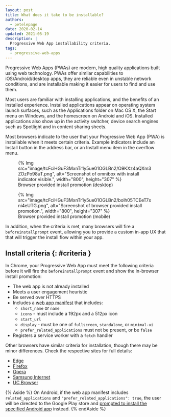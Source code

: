 ```yaml
---
layout: post
title: What does it take to be installable?
authors:
  - petelepage
date: 2020-02-14
updated: 2021-05-19
description: |
  Progressive Web App installability criteria.
tags:
  - progressive-web-apps
---
```


Progressive Web Apps (PWAs) are modern, high quality applications built
using web technology. PWAs offer similar capabilities to iOS/Android/desktop apps, they
are reliable even in unstable network conditions, and are installable making
it easier for users to find and use them.

Most users are familiar with installing applications, and the benefits of an
installed experience. Installed applications appear on operating system
launch surfaces, such as the Applications folder on Mac OS X, the Start menu
on Windows, and the homescreen on Android and iOS. Installed applications
also show up in the activity switcher, device search engines such as
Spotlight and in content sharing sheets.

Most browsers indicate to the user that your Progressive Web App (PWA) is
installable when it meets certain criteria. Example indicators include an
Install button in the address bar, or an Install menu item in the overflow
menu.

<div class="w-columns" >
  <figure class="w-figure" id="browser-install-promo">
    {% Img src="image/tcFciHGuF3MxnTr1y5ue01OGLBn2/O9KXz4aQXm3ZOzPo98uT.png", alt="Screenshot of omnibox with install indicator visible.", width="800", height="307" %}
    <figcaption class="w-figcaption">
      Browser provided install promotion (desktop)
    </figcaption>
  </figure>
  <figure class="w-figure">
    {% Img src="image/tcFciHGuF3MxnTr1y5ue01OGLBn2/bolh05TCEeT7xni4eUTG.png", alt="Screenshot of browser provided install promotion.", width="800", height="307" %}
    <figcaption class="w-figcaption">
      Browser provided install promotion (mobile)
    </figcaption>
  </figure>
</div>

In addition, when the criteria is met, many browsers will fire a
`beforeinstallprompt` event, allowing you to provide a custom in-app UX that
that will trigger the install flow within your app.

## Install criteria {: #criteria }

In Chrome, your Progressive Web App must meet the following criteria before
it will fire the `beforeinstallprompt` event and show the in-browser install
promotion:

* The web app is not already installed
* Meets a user engagement heuristic
* Be served over HTTPS
* Includes a [web app manifest][add-manifest] that includes:
  * `short_name` or `name`
  * `icons` - must include a 192px and a 512px icon
  * `start_url`
  * `display` - must be one of `fullscreen`, `standalone`, or `minimal-ui`
  * `prefer_related_applications` must not be present, or be `false`
* Registers a service worker with a `fetch` handler

Other browsers have similar criteria for installation, though there may be
minor differences. Check the respective sites for full details:

* [Edge](https://docs.microsoft.com/en-us/microsoft-edge/progressive-web-apps#requirements)
* [Firefox](https://developer.mozilla.org/en-US/Apps/Progressive/Add_to_home_screen#How_do_you_make_an_app_A2HS-ready)
* [Opera](https://dev.opera.com/articles/installable-web-apps/)
* [Samsung Internet](https://hub.samsunginter.net/docs/ambient-badging/)
* [UC Browser](https://plus.ucweb.com/docs/pwa/docs-en/zvrh56)

{% Aside %}
On Android, if the web app manifest includes `related_applications` and
`"prefer_related_applications": true`, the user will be directed to the
Google Play store and
[prompted to install the specified Android app](https://developers.google.com/web/fundamentals/app-install-banners/native)
instead.
{% endAside %}

[add-manifest]: /add-manifest/
[offline-fallback]: /offline-fallback-page/
[new-offline-detection]: https://developer.chrome.com/blog/improved-pwa-offline-detection/
